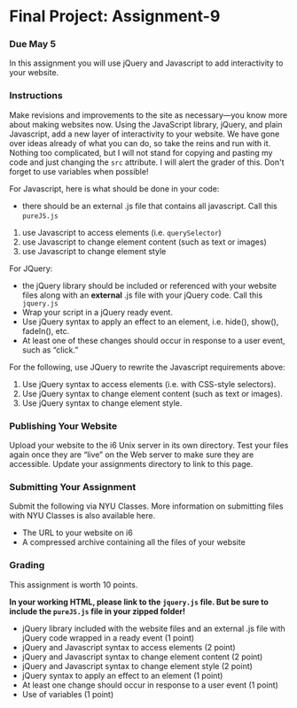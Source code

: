 # Final Project: Assignment-9
### Due May 5

In this assignment you will use jQuery and Javascript to add interactivity to your website.

### Instructions

Make revisions and improvements to the site as necessary—you know more about making websites now. Using the JavaScript library, jQuery, and plain Javascript, add a new layer of interactivity to your website. We have gone over ideas already of what you can do, so take the reins and run with it. Nothing too complicated, but I will not stand for copying and pasting my code and just changing the `src` attribute. I will alert the grader of this. Don't forget to use variables when possible!

For Javascript, here is what should be done in your code:

- there should be an external .js file that contains all javascript. Call this `pureJS.js`

1. use Javascript to access elements (i.e. `querySelector`)
2. use Javascript to change element content (such as text or images)
3. use Javascript to change element style

For JQuery:

- the jQuery library should be included or referenced with your website files along with an **external** .js file with your jQuery code. Call this` jquery.js`
- Wrap your script in a jQuery ready event.
- Use jQuery syntax to apply an effect to an element, i.e. hide(), show(), fadeIn(), etc.
- At least one of these changes should occur in response to a user event, such as “click.”

For the following, use JQuery to rewrite the Javascript requirements above:

1. Use jQuery syntax to access elements (i.e. with CSS-style selectors).
2. Use jQuery syntax to change element content (such as text or images).
3. Use jQuery syntax to change element style.

### Publishing Your Website
Upload your website to the i6 Unix server in its own directory. Test your files again once they are “live” on the Web server to make sure they are accessible. Update your assignments directory to link to this page.

### Submitting Your Assignment
Submit the following via NYU Classes. More information on submitting files with NYU Classes is also available here.

- The URL to your website on i6
- A compressed archive containing all the files of your website

### Grading
This assignment is worth 10 points.

**In your working HTML, please link to the `jquery.js` file. But be sure to include the `pureJS.js` file in your zipped folder!**

- jQuery library included with the website files and an external .js file with jQuery code wrapped in a ready event (1 point)
- jQuery and Javascript syntax to access elements (2 point)
- jQuery and Javascript syntax to change element content (2 point)
- jQuery and Javascript syntax to change element style (2 point)
- jQuery syntax to apply an effect to an element (1 point)
- At least one change should occur in response to a user event (1 point)
- Use of variables (1 point)
